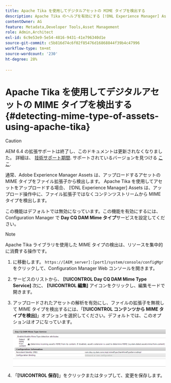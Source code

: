 ```yaml
---
title: Apache Tika を使用してデジタルアセットの MIME タイプを検出する
description: Apache Tika のヘルプを有効にする [!DNL Experience Manager] Assets では、アップロード操作時に、ファイル拡張子ではなくコンテンツストリームからアセットの MIME タイプを検出します。
contentOwner: AG
feature: Metadata,Developer Tools,Asset Management
role: Admin,Architect
exl-id: 6c9e53e9-5e54-4816-9431-41e796340d1e
source-git-commit: c5b816d74c6f02f85476d16868844f39b4c47996
workflow-type: tm+mt
source-wordcount: '230'
ht-degree: 28%

---
```


# Apache Tika を使用してデジタルアセットの MIME タイプを検出する {#detecting-mime-type-of-assets-using-apache-tika}

>[!CAUTION]
>
>AEM 6.4 の拡張サポートは終了し、このドキュメントは更新されなくなりました。 詳細は、 [技術サポート期間](https://helpx.adobe.com/jp/support/programs/eol-matrix.html). サポートされているバージョンを見つける [ここ](https://experienceleague.adobe.com/docs/?lang=ja).

通常、Adobe Experience Manager Assets は、アップロードするアセットの MIME タイプをファイル拡張子から検出します。 Apache Tika を使用してアセットをアップロードする場合、 [!DNL Experience Manager] Assets は、アップロード操作中に、ファイル拡張子ではなくコンテンツストリームから MIME タイプを検出します。

この機能はデフォルトでは無効になっています。この機能を有効にするには、Configuration Manager で **Day CQ DAM Mime タイプ**&#x200B;サービスを設定してください。

>[!NOTE]
>
>Apache Tika ライブラリを使用した MIME タイプの検出は、リソースを集中的に消費する操作です。

1. に移動します。 `https://[AEM_server]:[port]/system/console/configMgr` をクリックして、Configuration Manager Web コンソールを開きます。
1. サービスのリストから、 **[!UICONTROL Day CQ DAM Mime Type Service]** 次に、 **[!UICONTROL 編集]** アイコンをクリックし、編集モードで開きます。

1. アップロードされたアセットの解析を有効にし、ファイルの拡張子を無視して MIME タイプを検出するには、「**[!UICONTROL コンテンツから MIME タイプを検出]**」オプションを選択してください。デフォルトでは、このオプションはオフになっています。

   ![chlimage_1-333](assets/chlimage_1-333.png)

1. 「**[!UICONTROL 保存]**」をクリックまたはタップして、変更を保存します。
